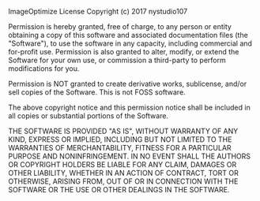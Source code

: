 ImageOptimize License
Copyright (c) 2017 nystudio107

Permission is hereby granted, free of charge, to any person or entity obtaining a copy of this software and associated documentation files (the "Software"), to use the software in any capacity, including commercial and for-profit use.  Permission is also granted to alter, modify, or extend the Software for your own use, or commission a third-party to perform modifications for you.

Permission is NOT granted to create derivative works, sublicense, and/or sell copies of the Software.  This is not FOSS software.

The above copyright notice and this permission notice shall be included in all copies or substantial portions of the Software.

THE SOFTWARE IS PROVIDED "AS IS", WITHOUT WARRANTY OF ANY KIND, EXPRESS OR IMPLIED, INCLUDING BUT NOT LIMITED TO THE WARRANTIES OF MERCHANTABILITY, FITNESS FOR A PARTICULAR PURPOSE AND NONINFRINGEMENT. IN NO EVENT SHALL THE AUTHORS OR COPYRIGHT HOLDERS BE LIABLE FOR ANY CLAIM, DAMAGES OR OTHER LIABILITY, WHETHER IN AN ACTION OF CONTRACT, TORT OR OTHERWISE, ARISING FROM, OUT OF OR IN CONNECTION WITH THE SOFTWARE OR THE USE OR OTHER DEALINGS IN THE SOFTWARE.